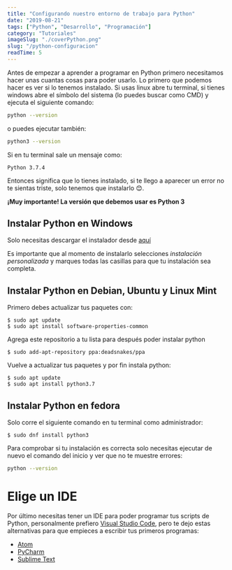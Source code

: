 ```yaml
---
title: "Configurando nuestro entorno de trabajo para Python"
date: "2019-08-21"
tags: ["Python", "Desarrollo", "Programación"]
category: "Tutoriales"
imageSlug: "./coverPython.png"
slug: "/python-configuracion"
readTime: 5
---
```


Antes de empezar a aprender a programar en Python primero necesitamos hacer unas cuantas cosas para poder usarlo. Lo primero que podemos hacer es ver si lo tenemos instalado. Si usas linux abre tu terminal, si tienes windows abre el símbolo del sistema (lo puedes buscar como CMD) y ejecuta el siguiente comando:

```bash
python --version
```

o puedes ejecutar también:

```bash
python3 --version
```

Si en tu terminal sale un mensaje como:

```
Python 3.7.4
```

Entonces significa que lo tienes instalado, si te llego a aparecer un error no te sientas triste, solo tenemos que instalarlo 😊.

**¡Muy importante! La versión que debemos usar es Python 3**

## Instalar Python en Windows

Solo necesitas descargar el instalador desde [aquí](https://www.python.org/downloads/windows/)

Es importante que al momento de instalarlo selecciones *instalación personalizada* y marques todas las casillas para que tu instalación sea completa.

## Instalar Python en Debian, Ubuntu y Linux Mint

Primero debes actualizar tus paquetes con:

```
$ sudo apt update
$ sudo apt install software-properties-common
```

Agrega este repositorio a tu lista para después poder instalar python


```
$ sudo add-apt-repository ppa:deadsnakes/ppa
```

Vuelve a actualizar tus paquetes y por fin instala python:

```
$ sudo apt update
$ sudo apt install python3.7
```

## Instalar Python en fedora

Solo corre el siguiente comando en tu terminal como administrador:

```
$ sudo dnf install python3
```

Para comprobar si tu instalación es correcta solo necesitas ejecutar de nuevo el comando del inicio y ver que no te muestre errores:

```bash
python --version
```

# Elige un IDE

Por último necesitas tener un IDE para poder programar tus scripts de Python, personalmente prefiero [Visual Studio Code](https://code.visualstudio.com), pero te dejo estas alternativas para que empieces a escribir tus primeros programas:

- [Atom](https://atom.io)
- [PyCharm](https://www.jetbrains.com/pycharm)
- [Sublime Text](https://www.sublimetext.com)

